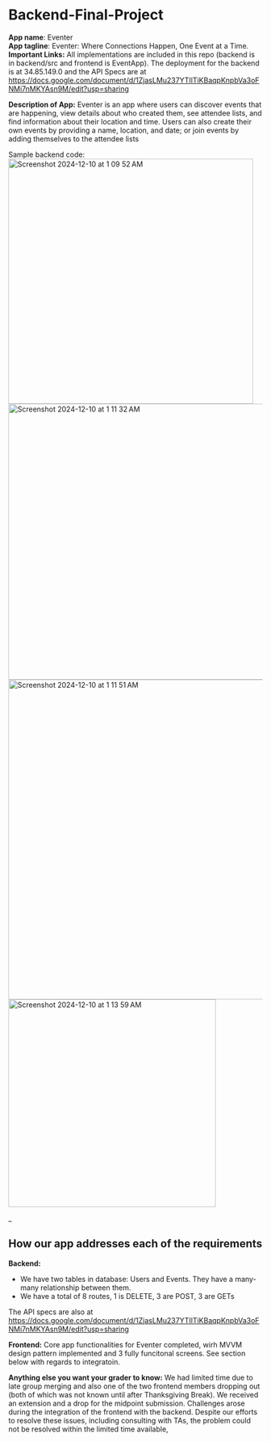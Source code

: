 # Backend-Final-Project
**App name**: Eventer  
**App tagline**: Eventer: Where Connections Happen, One Event at a Time.   
**Important Links:** All implementations are included in this repo (backend is in backend/src and frontend is EventApp). The deployment for the backend is at 34.85.149.0 and the API Specs are at https://docs.google.com/document/d/1ZjasLMu237YTIlTiKBaqpKnpbVa3oFNMi7nMKYAsn9M/edit?usp=sharing   

**Description of App:** 
Eventer is an app where users can discover events that are happening, view details about who created them, see attendee lists, and find information about their location and time. Users can also create their own events by providing a name, location, and date; or join events by adding themselves to the attendee lists

Sample backend code:  
<img width="485" alt="Screenshot 2024-12-10 at 1 09 52 AM" src="https://github.com/user-attachments/assets/9ca69fda-40a3-4ba2-8057-e0378eab66dd">
<img width="546" alt="Screenshot 2024-12-10 at 1 11 32 AM" src="https://github.com/user-attachments/assets/365a52a4-a5af-4e88-a919-00dc0b3bc615">
<img width="633" alt="Screenshot 2024-12-10 at 1 11 51 AM" src="https://github.com/user-attachments/assets/798189c7-6638-4aba-879e-cb71e29bad79">
<img width="411" alt="Screenshot 2024-12-10 at 1 13 59 AM" src="https://github.com/user-attachments/assets/95ee65a6-7b67-476f-ab12-2e4742525ccb">

_ 
## How our app addresses each of the requirements

**Backend:**
- We have two tables in database: Users and Events. They have a many-many relationship between them. 
- We have a total of 8 routes, 1 is DELETE, 3 are POST, 3 are GETs  

The API specs are also at https://docs.google.com/document/d/1ZjasLMu237YTIlTiKBaqpKnpbVa3oFNMi7nMKYAsn9M/edit?usp=sharing 

**Frontend:**
Core app functionalities for Eventer completed, wirh MVVM design pattern implemented and 3 fully funcitonal screens. See section below with regards to integratoin. 

**Anything else you want your grader to know:**
  We had limited time due to late group merging and also one of the two frontend members dropping out (both of which was not known until after Thanksgiving Break). We received an extension and a drop for the midpoint submission. Challenges arose during the integration of the frontend with the backend. Despite our efforts to resolve these issues, including consulting with TAs, the problem could not be resolved within the limited time available,
